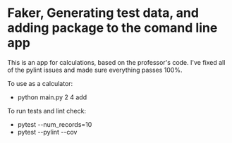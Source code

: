 # Faker, Generating test data, and adding package to the comand line app

This is an app for calculations, based on the professor's code. I've fixed all of the pylint issues and made sure everything passes 100%.

To use as a calculator:
* python main.py 2 4 add

To run tests and lint check:
* pytest --num_records=10
* pytest --pylint --cov 
